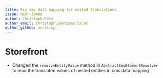 ```yaml
---
title: Fix cms data mapping for nested translations
issue: NEXT-36499
author: Christoph Pötz
author_email: christoph.poetz@acris.at
author_github: acris-cp
---
```

# Storefront
* Changed the `resolveEntityValue` method in `AbstractCmsElementResolver` to read the translated values of nested entities in cms data mapping

